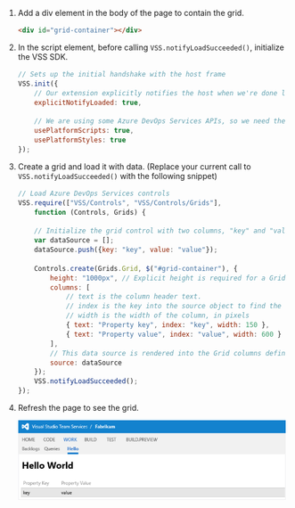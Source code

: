 1. Add a div element in the body of the page to contain the grid.

	```html
	<div id="grid-container"></div>
	```

1. In the script element, before calling ```VSS.notifyLoadSucceeded()```, initialize the VSS SDK.

	```javascript
    // Sets up the initial handshake with the host frame
    VSS.init({
        // Our extension explicitly notifies the host when we're done loading
        explicitNotifyLoaded: true,

        // We are using some Azure DevOps Services APIs, so we need the module loader to load them in
        usePlatformScripts: true,
        usePlatformStyles: true       
    });
	```

2. Create a grid and load it with data. (Replace your current call to ```VSS.notifyLoadSucceeded()``` with the following snippet)

	```javascript
    // Load Azure DevOps Services controls
	VSS.require(["VSS/Controls", "VSS/Controls/Grids"],
		function (Controls, Grids) {

		// Initialize the grid control with two columns, "key" and "value"
        var dataSource = [];
        dataSource.push({key: "key", value: "value"});

        Controls.create(Grids.Grid, $("#grid-container"), {
            height: "1000px", // Explicit height is required for a Grid control
            columns: [
                // text is the column header text. 
                // index is the key into the source object to find the data for this column
                // width is the width of the column, in pixels
                { text: "Property key", index: "key", width: 150 },
                { text: "Property value", index: "value", width: 600 }
            ],
            // This data source is rendered into the Grid columns defined above
            source: dataSource
        });
		VSS.notifyLoadSucceeded();
	});
	```

1. Refresh the page to see the grid.

	![Grid control on the hello world page](../../media-procedures/use-a-control/grid.png)
